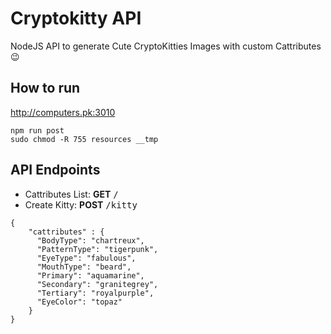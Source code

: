 # Cryptokitty API
NodeJS API to generate Cute CryptoKitties Images with custom Cattributes 😉

How to run
-----------
<a href="http://computers.pk:3010">http://computers.pk:3010</a>

```shell
npm run post
sudo chmod -R 755 resources __tmp
```
API Endpoints
-----------
- Cattributes List:     <b>GET</b> <tt>/</tt>
- Create Kitty:         <b>POST</b> <tt>/kitty</tt>
```
{
    "cattributes" : {
      "BodyType": "chartreux",
      "PatternType": "tigerpunk",
      "EyeType": "fabulous",
      "MouthType": "beard",
      "Primary": "aquamarine",
      "Secondary": "granitegrey",
      "Tertiary": "royalpurple",
      "EyeColor": "topaz"
    }
}
```
